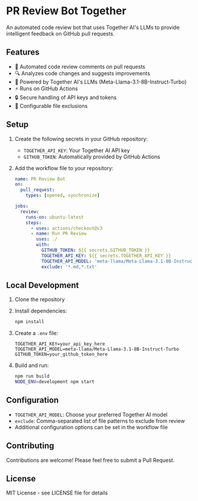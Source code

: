 # PR Review Bot Together

An automated code review bot that uses Together AI's LLMs to provide intelligent feedback on GitHub pull requests.

## Features

- 🤖 Automated code review comments on pull requests
- 🔍 Analyzes code changes and suggests improvements
- 🚀 Powered by Together AI's LLMs (Meta-Llama-3.1-8B-Instruct-Turbo)
- ⚡ Runs on GitHub Actions
- 🔒 Secure handling of API keys and tokens
- 🎯 Configurable file exclusions

## Setup

1. Create the following secrets in your GitHub repository:
   - `TOGETHER_API_KEY`: Your Together AI API key
   - `GITHUB_TOKEN`: Automatically provided by GitHub Actions

2. Add the workflow file to your repository:
   ```yaml
   name: PR Review Bot
   on:
     pull_request:
       types: [opened, synchronize]

   jobs:
     review:
       runs-on: ubuntu-latest
       steps:
         - uses: actions/checkout@v3
         - name: Run PR Review
           uses: ./
           with:
             GITHUB_TOKEN: ${{ secrets.GITHUB_TOKEN }}
             TOGETHER_API_KEY: ${{ secrets.TOGETHER_API_KEY }}
             TOGETHER_API_MODEL: 'meta-llama/Meta-Llama-3.1-8B-Instruct-Turbo'
             exclude: '*.md,*.txt'
   ```

## Local Development

1. Clone the repository
2. Install dependencies:
   ```bash
   npm install
   ```

3. Create a `.env` file:
   ```env
   TOGETHER_API_KEY=your_api_key_here
   TOGETHER_API_MODEL=meta-llama/Meta-Llama-3.1-8B-Instruct-Turbo
   GITHUB_TOKEN=your_github_token_here
   ```

4. Build and run:
   ```bash
   npm run build
   NODE_ENV=development npm start
   ```

## Configuration

- `TOGETHER_API_MODEL`: Choose your preferred Together AI model
- `exclude`: Comma-separated list of file patterns to exclude from review
- Additional configuration options can be set in the workflow file

## Contributing

Contributions are welcome! Please feel free to submit a Pull Request.

## License

MIT License - see LICENSE file for details

